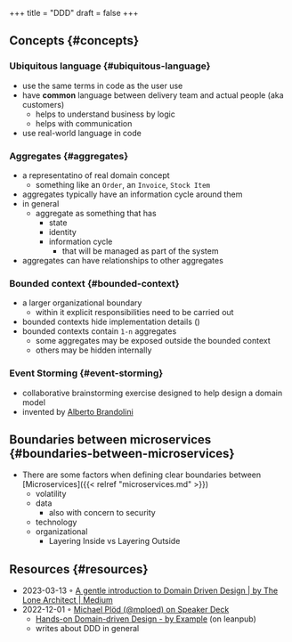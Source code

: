 +++
title = "DDD"
draft = false
+++

## Concepts {#concepts}


### Ubiquitous language {#ubiquitous-language}

-   use the same terms in code as the user use
-   have **common** language between delivery team and actual people (aka customers)
    -   helps to understand business by logic
    -   helps with communication
-   use real-world language in code


### Aggregates {#aggregates}

-   a representatino of real domain concept
    -   something like an `Order`, an `Invoice`, `Stock Item`
-   aggregates typically have an information cycle around them
-   in general
    -   aggregate as something that has
        -   state
        -   identity
        -   information cycle
            -   that will be managed as part of the system
-   aggregates can have relationships to other aggregates


### Bounded context {#bounded-context}

-   a larger organizational boundary
    -   within it explicit responsibilities need to be carried out
-   bounded contexts hide implementation details ()
-   bounded contexts contain `1-n` aggregates
    -   some aggregates may be exposed outside the bounded context
    -   others may be hidden internally


### Event Storming {#event-storming}

-   collaborative brainstorming exercise designed to help design a domain model
-   invented by [Alberto Brandolini](https://www.eventstorming.com/)


## Boundaries between microservices {#boundaries-between-microservices}

-   There are some factors when defining clear boundaries between [Microservices]({{< relref "microservices.md" >}})
    -   volatility
    -   data
        -   also with concern to security
    -   technology
    -   organizational
        -   Layering Inside vs Layering Outside


## Resources {#resources}

-   2023-03-13 ◦ [A gentle introduction to Domain Driven Design | by The Lone Architect | Medium](https://blog.thelonearchitect.com/a-gentle-introduction-to-domain-driven-design-dc7cc169b1d)
-   2022-12-01 ◦ [Michael Plöd (@mploed) on Speaker Deck](https://speakerdeck.com/mploed)
    -   [Hands-on Domain-driven Design - by Example](https://leanpub.com/ddd-by-example) (on leanpub)
    -   writes about DDD in general
